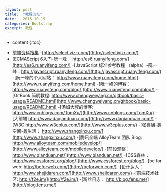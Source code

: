 ```yaml
---
layout: post
title:  "教程网址"
date:   2015-10-19 
categories: Bootstrap
excerpt: 教程
---
```


* content
{:toc}




- [前端资料搜集](http://get-set.cn/front-end-chart/)
-[http://selectivizr.com/](http://selectivizr.com/)
- [ECMAScript 6入门-阮一峰：			http://es6.ruanyifeng.com/](http://es6.ruanyifeng.com/)
-[JavaScript 标准参考教程			      （alpha）-阮一峰：http://javascript.ruanyifeng.com/](http://javascript.ruanyifeng.com/)
-[阮一峰的个人网站：					http://www.ruanyifeng.com/home.html](http://www.ruanyifeng.com/home.html)
-[阮一峰的博客：						http://www.ruanyifeng.com/blog/](http://www.ruanyifeng.com/blog/)
-[GitBook 简明教程:					http://www.chengweiyang.cn/gitbook/basic-usage/README.html](http://www.chengweiyang.cn/gitbook/basic-usage/README.html)
-[汤姆大叔的博客:						http://www.cnblogs.com/TomXu/](http://www.cnblogs.com/TomXu/)
-[大前端								http://www.daqianduan.com/](http://www.daqianduan.com/)
-[W3C									http://www.w3cplus.com/](http://www.w3cplus.com/)
-[张鑫旭-鑫空间-鑫生活：				http://www.zhangxinxu.com/](http://www.zhangxinxu.com/)
-[腾讯全端 AlloyTeam 团队 Blog:		http://www.alloyteam.com/mobiledevelop/](http://www.alloyteam.com/mobiledevelop/)
-[前段观察：							http://www.qianduan.net/](http://www.qianduan.net/)
-[CSS森林：							http://www.cssforest.org/blog/](http://www.cssforest.org/blog/)
-[be for web:						http://beforweb.com/](http://beforweb.com/)
-[设计达人：							http://www.shejidaren.com/](http://www.shejidaren.com/)
-[前端技术社区:						http://f2e.im/](http://f2e.im/)
-[粉丝日志：							http://blog.fens.me/](http://blog.fens.me/)				
